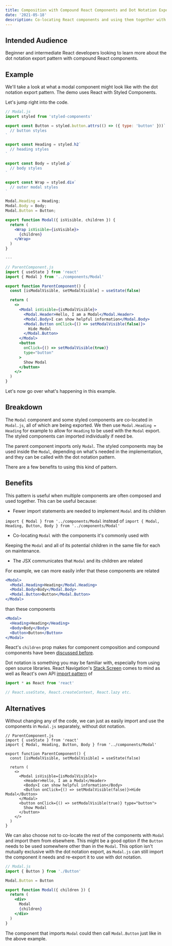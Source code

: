 ```yaml
---
title: Composition with Compound React Components and Dot Notation Exports
date: '2021-05-18'
description: Co-locating React components and using them together with dot notation
---
```


## Intended Audience

Beginner and intermediate React developers looking to learn more about the dot notation export pattern with compound React components.

## Example

We'll take a look at what a modal component might look like with the dot notation export pattern. The demo uses React with Styled Components.

Let's jump right into the code.

```jsx
// Modal.js
import styled from 'styled-components'

export const Button = styled.button.attrs(() => ({ type: 'button' }))`
  // button styles
`

export const Heading = styled.h2`
  // heading styles
`

export const Body = styled.p`
  // body styles
`

export const Wrap = styled.div`
  // outer modal styles
`

Modal.Heading = Heading;
Modal.Body = Body;
Modal.Button = Button;

export function Modal({ isVisible, children }) {
  return (
    <Wrap isVisible={isVisible}>
      {children}
    </Wrap>
  )
}

---

// ParentComponent.js
import { useState } from 'react'
import { Modal } from '../components/Modal'

export function ParentComponent() {
  const [isModalVisible, setModalVisible] = useState(false)

  return (
    <>
      <Modal isVisible={isModalVisible}>
        <Modal.Header>Hello, I am a Modal</Modal.Header>
        <Modal.Body>I can show helpful information</Modal.Body>
        <Modal.Button onClick={() => setModalVisible(false)}>
          Hide Modal
        </Modal.Button>
      </Modal>
      <button
        onClick={() => setModalVisible(true)}
        type="button"
      >
        Show Modal
      </button>
    </>
  )
}
```

Let's now go over what's happening in this example.

## Breakdown

The `Modal` component and some styled components are co-located in `Modal.js`, all of which are being exported. We then use `Modal.Heading = Heading` for example to allow for `Heading` to be used with the `Modal` export. The styled components can imported individually if need be.

The parent component imports only `Modal`. The styled components may be used inside the `Modal`, depending on what's needed in the implementation, and they can be called with the dot notation pattern.

There are a few benefits to using this kind of pattern.

## Benefits

This pattern is useful when multiple components are often composed and used together. This can be useful because:

- Fewer import statements are needed to implement `Modal` and its children

`import { Modal } from '../components/Modal` instead of `import { Modal, Heading, Button, Body } from '../components/Modal'`

- Co-locating `Modal` with the components it's commonly used with

Keeping the `Modal` and all of its potential children in the same file for each on maintenance.

- The JSX communicates that `Modal` and its children are related

For example, we can more easily infer that these components are related

```jsx
<Modal>
  <Modal.Heading>Heading</Modal.Heading>
  <Modal.Body>Body</Modal.Body>
  <Modal.Button>Button</Modal.Button>
</Modal>
```

than these components

```jsx
<Modal>
  <Heading>Heading</Heading>
  <Body>Body</Body>
  <Button>Button</Button>
</Modal>
```

React's `children` prop makes for component composition and compound components have been [discussed before](https://kentcdodds.com/blog/advanced-react-component-patterns).

Dot notation is something you may be familiar with, especially from using open source libraries. React Navigation's [Stack.Screen](https://reactnavigation.org/docs/screen) comes to mind as well as React's own API [import pattern](https://reactjs.org/blog/2020/09/22/introducing-the-new-jsx-transform.html) of

```jsx
import * as React from 'react'

// React.useState, React.createContext, React.lazy etc.
```

## Alternatives

Without changing any of the code, we can just as easily import and use the components in `Modal.js` separately, without dot notation.

```jsx{3,11,12,13}
// ParentComponent.js
import { useState } from 'react'
import { Modal, Heading, Button, Body } from '../components/Modal'

export function ParentComponent() {
  const [isModalVisible, setModalVisible] = useState(false)

  return (
    <>
      <Modal isVisible={isModalVisible}>
        <Header>Hello, I am a Modal</Header>
        <Body>I can show helpful information</Body>
        <Button onClick={() => setModalVisible(false)}>Hide Modal</Button>
      </Modal>
      <button onClick={() => setModalVisible(true)} type="button">
        Show Modal
      </button>
    </>
  )
}
```

We can also choose not to co-locate the rest of the components with `Modal` and import them from elsewhere. This might be a good option if the `Button` needs to be used somewhere other than in the `Modal`. This option isn't mutually exclusive with the dot notation export, as `Modal.js` can still import the component it needs and re-export it to use with dot notation.

```jsx
// Modal.js
import { Button } from './Button'

Modal.Button = Button

export function Modal({ children }) {
  return (
    <div>
      Modal
      {children}
    </div>
  )
}
```

The component that imports `Modal` could then call `Modal.Button` just like in the above example.
